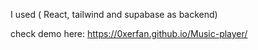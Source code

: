 I used ( React, tailwind and supabase as backend)

check demo here: https://0xerfan.github.io/Music-player/
